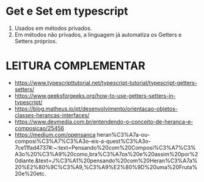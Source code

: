 # Get e Set em typescript
1. Usados em métodos privados.
2. Em métodos não privados, a linguagem já automatiza os Getters e Setters próprios.

# LEITURA COMPLEMENTAR
* https://www.typescripttutorial.net/typescript-tutorial/typescript-getters-setters/
* https://www.geeksforgeeks.org/how-to-use-getters-setters-in-typescript/
* https://blog.matheus.io/pt/desenvolvimento/orientacao-objetos-classes-herancas-interfaces/
* https://www.devmedia.com.br/entendendo-o-conceito-de-heranca-e-composicao/25456
* https://medium.com/opensanca heran%C3%A7a-ou-composi%C3%A7%C3%A3o-eis-a-quest%C3%A3o-7ce11fad4737#:~:text=Pensando%20com%20Composi%C3%A7%C3%A3o%20%C3%A9%20como,bra%C3%A7os%20e%20assim%20por%20diante.&text=J%C3%A1%20pensando%20com%20Heran%C3%A7a%20%E2%80%9C%C3%A9,%C3%A9%E2%80%9D%20uma%20Fruta%20e%20etc.

